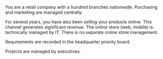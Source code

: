 You are a retail company with a hundred branches nationwide. Purchasing and marketing are managed centrally.

For several years, you have also been selling your products online. This channel generates significant revenue. The online store (web, mobile) is technically managed by IT. There is no separate online store management.

Requirements are recorded in the headquarter priority board.

Projects are managed by executives.
